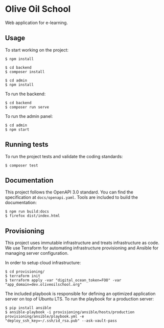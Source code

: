 # Olive Oil School

Web application for e-learning.

## Usage

To start working on the project:

    $ npm install
    
    $ cd backend
    $ composer install
    
    $ cd admin
    $ npm install
    
To run the backend:
    
    $ cd backend
    $ composer run serve
    
To run the admin panel:
    
    $ cd admin
    $ npm start

## Running tests

To run the project tests and validate the coding standards:

    $ composer test

## Documentation

This project follows the OpenAPI 3.0 standard. You can find the
specification at `docs/openapi.yaml`. Tools are included to build
the documentation:

    $ npm run build:docs
    $ firefox dist/index.html

## Provisioning

This project uses immutable infrastructure and treats infrastructure as code.
We use Terraform for automating infrastructure provisioning and Ansible
for managing server configuration.

In order to setup cloud infrastructure:

    $ cd provisioning/
    $ terraform init
    $ terraform apply -var "digital_ocean_token=FOO" -var "app_domain=dev.oliveoilschool.org"

The included playbook is responsible for defining an optimized application
server on top of Ubuntu LTS. To run the playbook for a production server:

    $ pip install ansible
    $ ansible-playbook -i provisioning/ansible/hosts/production provisioning/ansible/playbook.yml -e "deploy_ssh_key=~/.ssh/id_rsa.pub" --ask-vault-pass
